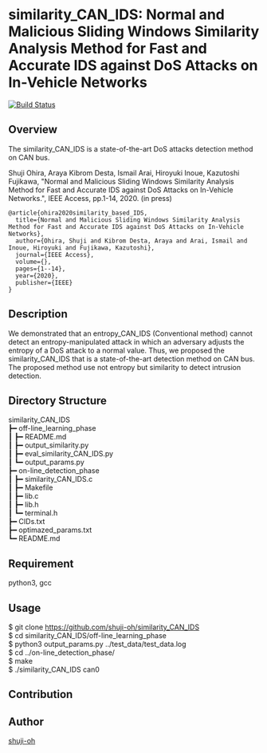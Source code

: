 similarity_CAN_IDS: Normal and Malicious Sliding Windows Similarity Analysis Method for Fast and Accurate IDS against DoS Attacks on In-Vehicle Networks
====

[![Build Status](https://travis-ci.com/shuji-oh/similarity_CAN_IDS.svg?token=Pqsitpmqbb4Dofx7SdpB&branch=master)](https://travis-ci.com/shuji-oh/similarity_CAN_IDS)

## Overview

The similarity_CAN_IDS is a state-of-the-art DoS attacks detection method on CAN bus.

Shuji Ohira, Araya Kibrom Desta, Ismail Arai, Hiroyuki Inoue, Kazutoshi Fujikawa, "Normal and Malicious Sliding Windows Similarity Analysis Method for Fast and Accurate IDS against DoS Attacks on In-Vehicle Networks.", IEEE Access, pp.1-14, 2020. (in press)

```
@article{ohira2020similarity_based_IDS,
  title={Normal and Malicious Sliding Windows Similarity Analysis Method for Fast and Accurate IDS against DoS Attacks on In-Vehicle Networks},
  author={Ohira, Shuji and Kibrom Desta, Araya and Arai, Ismail and Inoue, Hiroyuki and Fujikawa, Kazutoshi},
  journal={IEEE Access},
  volume={},
  pages={1--14},
  year={2020},
  publisher={IEEE}
}
```

## Description

We demonstrated that an entropy_CAN_IDS (Conventional method) cannot detect an entropy-manipulated attack in which an adversary adjusts the entropy of a DoS attack to a normal value. Thus, we proposed the similarity_CAN_IDS that is a state-of-the-art detection method on CAN bus. The proposed method use not entropy but similarity to detect intrusion detection.

## Directory Structure

similarity_CAN_IDS  
┣━ off-line_learning_phase  
┃	┣━ README.md  
┃	┣━ output_similarity.py  
┃	┣━ eval_similarity_CAN_IDS.py  
┃	┗━ output_params.py  
┣━ on-line_detection_phase  
┃	┣━ similarity_CAN_IDS.c  
┃	┣━ Makefile  
┃	┣━ lib.c  
┃   ┣━ lib.h  
┃	┗━ terminal.h  
┣━ CIDs.txt  
┣━ optimazed_params.txt  
┗━ README.md  

## Requirement

python3, gcc

## Usage

$ git clone https://github.com/shuji-oh/similarity_CAN_IDS  
$ cd similarity_CAN_IDS/off-line_learning_phase  
$ python3 output_params.py ../test_data/test_data.log  
$ cd ../on-line_detection_phase/  
$ make  
$ ./similarity_CAN_IDS can0  

## Contribution

## Author

[shuji-oh](https://github.com/shuji-oh)
